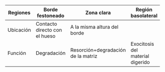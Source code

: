 
| Regiones  | Borde festoneado              | Zona clara                         | Región basolateral               |
| --------- | ----------------------------- | ---------------------------------- | -------------------------------- |
| Ubicación | Contacto directo con el hueso | A la misma altura del borde        |                                  |
| Función   | Degradación                   | Resorción+degradación de la matriz | Exocitosis del material digerido |

